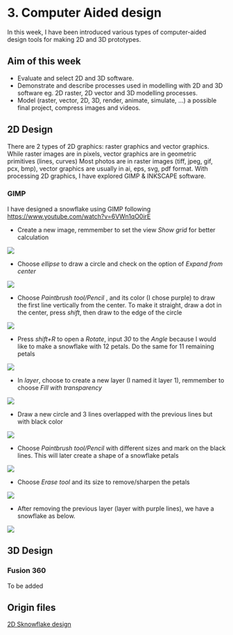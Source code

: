 # 3. Computer Aided design

In this week, I have been introduced various types of computer-aided design tools for making 2D and 3D prototypes.

## Aim of this week

- Evaluate and select 2D and 3D software.
- Demonstrate and describe processes used in modelling with 2D and 3D software eg. 2D raster, 2D vector and 3D modelling processes.
- Model (raster, vector, 2D, 3D, render, animate, simulate, ...) a possible final project, compress images and videos.


## 2D Design

There are 2 types of 2D graphics: raster graphics and vector graphics. While raster images are in pixels, vector graphics are in geometric primitives (lines, curves)
Most photos are in raster images (tiff, jpeg, gif, pcx, bmp), vector graphics are usually in ai, eps, svg, pdf format.
With processing 2D graphics, I have explored GIMP & INKSCAPE software.


### GIMP

I have designed a snowflake using GIMP following <https://www.youtube.com/watch?v=6VWn1qO0irE>

- Create a new image, remmember to set the view *Show grid* for better calculation

![](../images/week02/snow-1.png)


- Choose *ellipse* to draw a circle and check on the option of *Expand from center*

![](../images/week02/snow-2.jpg)


- Choose *Paintbrush tool/Pencil* , and its color (I chose purple) to draw the first line vertically from the center. To make it straight, draw a dot in the center, press *shift*, then draw to the edge of the circle

![](../images/week02/snow-3.jpg)


- Press *shift+R* to open a *Rotate*, input *30* to the *Angle* because I would like to make a snowflake with 12 petals. Do the same for 11 remaining petals

![](../images/week02/snow-4.jpg)


- In *layer*, choose to create a new layer (I named it layer 1), remmember to choose *Fill with transparency* 

![](../images/week02/snow-5.jpg)


- Draw a new circle and 3 lines overlapped with the previous lines but with black color

![](../images/week02/snow-6.jpg)


- Choose *Paintbrush tool/Pencil* with different sizes and mark on the black lines. This will later create a shape of a snowflake petals

![](../images/week02/snow-7.jpg)


- Choose *Erase tool* and its size to remove/sharpen the petals

![](../images/week02/snow-8.jpg)


- After removing the previous layer (layer with purple lines), we have a snowflake as below.

![](../images/week02/snow-9.jpg)



## 3D Design

### Fusion 360

To be added

## Origin files

[2D Sknowflake design](../assets/snowflake1.svg)
